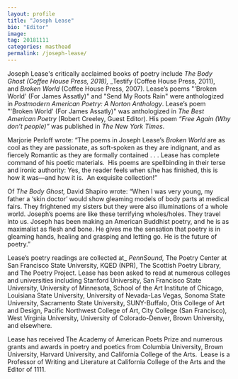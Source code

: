 ```yaml
---
layout: profile
title: "Joseph Lease"
bio: "Editor"
image:
tag: 20181111
categories: masthead
permalink: /joseph-lease/
---
```


Joseph Lease's critically acclaimed books of poetry include _The Body Ghost (Coffee House Press, 2018),_ _Testify (Coffee House Press, 2011), and _Broken World_ (Coffee House Press, 2007). Lease’s poems "'Broken World' (For James Assatly)" and "Send My Roots Rain" were anthologized in _Postmodern American Poetry: A Norton Anthology_. Lease’s poem "'Broken World' (For James Assatly)" was anthologized in _The Best American Poetry_ (Robert Creeley, Guest Editor). His poem _“Free Again (Why don’t people)”_ was published in _The New York Times_.

Marjorie Perloff wrote: “The poems in Joseph Lease’s _Broken World_ are as cool as they are passionate, as soft-spoken as they are indignant, and as fiercely Romantic as they are formally contained . . . Lease has complete command of his poetic materials.  His poems are spellbinding in their terse and ironic authority: Yes, the reader feels when s/he has finished, this is how it was—and how it is.  An exquisite collection!” 

Of _The Body Ghost,_ David Shapiro wrote: “When I was very young, my father a ‘skin doctor’ would show gleaming models of body parts at medical fairs. They frightened my sisters but they were also illuminations of a whole world. Joseph’s poems are like these terrifying wholes/holes. They travel into us. Joseph has been making an American Buddhist poetry, and he is as maximalist as flesh and bone. He gives me the sensation that poetry is in gleaming hands, healing and grasping and letting go. He is the future of poetry.” 

Lease’s poetry readings are collected at_ _PennSound,_ The Poetry Center at San Francisco State University, KQED (NPR), The Scottish Poetry Library, and The Poetry Project. Lease has been asked to read at numerous colleges and universities including Stanford University, San Francisco State University, University of Minnesota, School of the Art Institute of Chicago, Louisiana State University, University of Nevada-Las Vegas, Sonoma State University, Sacramento State University, SUNY-Buffalo, Otis College of Art and Design, Pacific Northwest College of Art, City College (San Francisco), West Virginia University, University of Colorado-Denver, Brown University, and elsewhere.

Lease has received The Academy of American Poets Prize and numerous grants and awards in poetry and poetics from Columbia University, Brown University, Harvard University, and California College of the Arts.  Lease is a Professor of Writing and Literature at California College of the Arts and the Editor of 1111.
